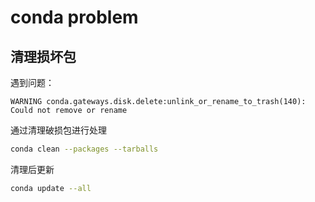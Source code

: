 # conda problem

## 清理损坏包
遇到问题：
```
WARNING conda.gateways.disk.delete:unlink_or_rename_to_trash(140): Could not remove or rename 
```
通过清理破损包进行处理
```bash
conda clean --packages --tarballs
```
清理后更新
```bash
conda update --all
```
